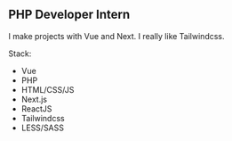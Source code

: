 ## PHP Developer Intern


I make projects with Vue and Next.
I really like Tailwindcss.


Stack:
* Vue
* PHP
* HTML/CSS/JS
* Next.js
* ReactJS
* Tailwindcss
* LESS/SASS


